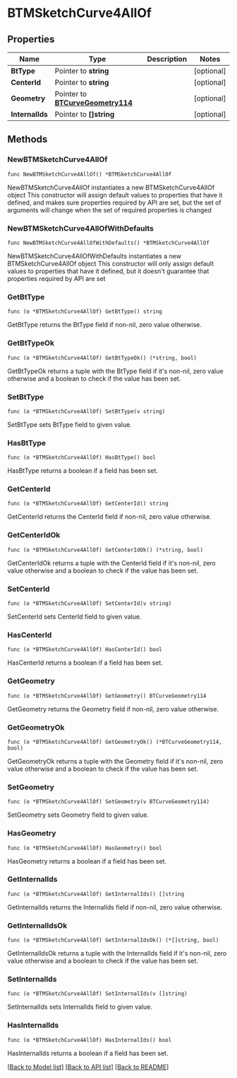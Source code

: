 # BTMSketchCurve4AllOf

## Properties

Name | Type | Description | Notes
------------ | ------------- | ------------- | -------------
**BtType** | Pointer to **string** |  | [optional] 
**CenterId** | Pointer to **string** |  | [optional] 
**Geometry** | Pointer to [**BTCurveGeometry114**](BTCurveGeometry114.md) |  | [optional] 
**InternalIds** | Pointer to **[]string** |  | [optional] 

## Methods

### NewBTMSketchCurve4AllOf

`func NewBTMSketchCurve4AllOf() *BTMSketchCurve4AllOf`

NewBTMSketchCurve4AllOf instantiates a new BTMSketchCurve4AllOf object
This constructor will assign default values to properties that have it defined,
and makes sure properties required by API are set, but the set of arguments
will change when the set of required properties is changed

### NewBTMSketchCurve4AllOfWithDefaults

`func NewBTMSketchCurve4AllOfWithDefaults() *BTMSketchCurve4AllOf`

NewBTMSketchCurve4AllOfWithDefaults instantiates a new BTMSketchCurve4AllOf object
This constructor will only assign default values to properties that have it defined,
but it doesn't guarantee that properties required by API are set

### GetBtType

`func (o *BTMSketchCurve4AllOf) GetBtType() string`

GetBtType returns the BtType field if non-nil, zero value otherwise.

### GetBtTypeOk

`func (o *BTMSketchCurve4AllOf) GetBtTypeOk() (*string, bool)`

GetBtTypeOk returns a tuple with the BtType field if it's non-nil, zero value otherwise
and a boolean to check if the value has been set.

### SetBtType

`func (o *BTMSketchCurve4AllOf) SetBtType(v string)`

SetBtType sets BtType field to given value.

### HasBtType

`func (o *BTMSketchCurve4AllOf) HasBtType() bool`

HasBtType returns a boolean if a field has been set.

### GetCenterId

`func (o *BTMSketchCurve4AllOf) GetCenterId() string`

GetCenterId returns the CenterId field if non-nil, zero value otherwise.

### GetCenterIdOk

`func (o *BTMSketchCurve4AllOf) GetCenterIdOk() (*string, bool)`

GetCenterIdOk returns a tuple with the CenterId field if it's non-nil, zero value otherwise
and a boolean to check if the value has been set.

### SetCenterId

`func (o *BTMSketchCurve4AllOf) SetCenterId(v string)`

SetCenterId sets CenterId field to given value.

### HasCenterId

`func (o *BTMSketchCurve4AllOf) HasCenterId() bool`

HasCenterId returns a boolean if a field has been set.

### GetGeometry

`func (o *BTMSketchCurve4AllOf) GetGeometry() BTCurveGeometry114`

GetGeometry returns the Geometry field if non-nil, zero value otherwise.

### GetGeometryOk

`func (o *BTMSketchCurve4AllOf) GetGeometryOk() (*BTCurveGeometry114, bool)`

GetGeometryOk returns a tuple with the Geometry field if it's non-nil, zero value otherwise
and a boolean to check if the value has been set.

### SetGeometry

`func (o *BTMSketchCurve4AllOf) SetGeometry(v BTCurveGeometry114)`

SetGeometry sets Geometry field to given value.

### HasGeometry

`func (o *BTMSketchCurve4AllOf) HasGeometry() bool`

HasGeometry returns a boolean if a field has been set.

### GetInternalIds

`func (o *BTMSketchCurve4AllOf) GetInternalIds() []string`

GetInternalIds returns the InternalIds field if non-nil, zero value otherwise.

### GetInternalIdsOk

`func (o *BTMSketchCurve4AllOf) GetInternalIdsOk() (*[]string, bool)`

GetInternalIdsOk returns a tuple with the InternalIds field if it's non-nil, zero value otherwise
and a boolean to check if the value has been set.

### SetInternalIds

`func (o *BTMSketchCurve4AllOf) SetInternalIds(v []string)`

SetInternalIds sets InternalIds field to given value.

### HasInternalIds

`func (o *BTMSketchCurve4AllOf) HasInternalIds() bool`

HasInternalIds returns a boolean if a field has been set.


[[Back to Model list]](../README.md#documentation-for-models) [[Back to API list]](../README.md#documentation-for-api-endpoints) [[Back to README]](../README.md)


